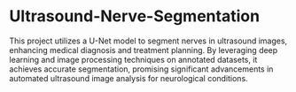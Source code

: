 # Ultrasound-Nerve-Segmentation
This project utilizes a U-Net model to segment nerves in ultrasound images, enhancing medical diagnosis and treatment planning. By leveraging deep learning and image processing techniques on annotated datasets, it achieves accurate segmentation, promising significant advancements in automated ultrasound image analysis for neurological conditions.
